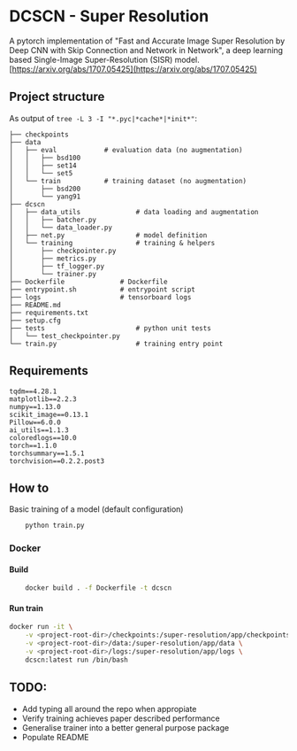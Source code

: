 # DCSCN - Super Resolution

A pytorch implementation of "Fast and Accurate Image Super Resolution by Deep CNN with Skip Connection and Network in Network",
a deep learning based Single-Image Super-Resolution (SISR) model. [https://arxiv.org/abs/1707.05425](https://arxiv.org/abs/1707.05425)

## Project structure

As output of `tree -L 3 -I "*.pyc|*cache*|*init*"`:
```
├── checkpoints
├── data
│   ├── eval            # evaluation data (no augmentation)
│   │   ├── bsd100
│   │   ├── set14
│   │   └── set5
│   └── train           # training dataset (no augmentation)
│       ├── bsd200
│       └── yang91
├── dcscn
│   ├── data_utils              # data loading and augmentation
│   │   ├── batcher.py
│   │   └── data_loader.py
│   ├── net.py                  # model definition
│   └── training                # training & helpers
│       ├── checkpointer.py
│       ├── metrics.py
│       ├── tf_logger.py
│       └── trainer.py
├── Dockerfile              # Dockerfile
├── entrypoint.sh           # entrypoint script
├── logs                    # tensorboard logs
├── README.md
├── requirements.txt
├── setup.cfg
├── tests                       # python unit tests
│   └── test_checkpointer.py
└── train.py                    # training entry point

```

## Requirements

```
tqdm==4.28.1
matplotlib==2.2.3
numpy==1.13.0
scikit_image==0.13.1
Pillow==6.0.0
ai_utils==1.1.3
coloredlogs==10.0
torch==1.1.0
torchsummary==1.5.1
torchvision==0.2.2.post3
```
## How to

Basic training of a model (default configuration)
```bash
    python train.py
```

### Docker

#### Build
```bash
    docker build . -f Dockerfile -t dcscn
```

#### Run train
```bash
docker run -it \
    -v <project-root-dir>/checkpoints:/super-resolution/app/checkpoints \
    -v <project-root-dir>/data:/super-resolution/app/data \
    -v <project-root-dir>/logs:/super-resolution/app/logs \
    dcscn:latest run /bin/bash
```

## TODO:

* Add typing all around the repo when appropiate
* Verify training achieves paper described performance
* Generalise trainer into a better general purpose package
* Populate README
